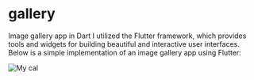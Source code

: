 # gallery
Image gallery app in Dart
I utilized the Flutter framework, which provides tools and widgets for building beautiful and interactive user interfaces. Below is a simple implementation of an image gallery app using Flutter:

![My cal](cal/cal.gif)
